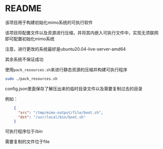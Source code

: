 # README

该项目用于构建初始化mimo系统的可执行软件

该项目将配置文件以及资源进行压缩，并将其内嵌入可执行文件中，实现无须联网即可配置初始化mimo系统

注意，进行更改的系统最好是ubuntu20.04-live-server-amd64

其余系统不保证成功

使用`pack_resources.sh`来进行静态资源的压缩并构建可执行程序

```sh
sudo ./pack_resources.sh
```

config.json里面保存了解压出来的临时目录文件以及需要复制过去的目录

例如：

```json
    {
      "src": "/tmp/mimo-output/file/boot.sh",
      "dst": "/usr/local/bin/boot.sh"
    }
```


可执行程序位于/bin

需要复制的文件位于file
